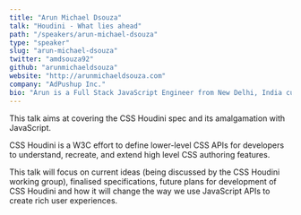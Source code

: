 ```yaml
---
title: "Arun Michael Dsouza"
talk: "Houdini - What lies ahead"
path: "/speakers/arun-michael-dsouza"
type: "speaker"
slug: "arun-michael-dsouza"
twitter: "amdsouza92"
github: "arunmichaeldsouza"
website: "http://arunmichaeldsouza.com"
company: "AdPushup Inc."
bio: "Arun is a Full Stack JavaScript Engineer from New Delhi, India currently working with AdPushup Inc. on various Ad-Tech related technologies and products. He wrote his first large scale ERP application in C++, while he was still in high school, since then he has been an avid technologist, specialising in the web domain. Being an Open Source enthusiast, he has released several utilities and libraries for AngularJS, NodeJS, JavaScript/JQuery, SASS/CSS etc."
---
```


<p>This talk aims at covering the CSS Houdini spec and its amalgamation with JavaScript. </p><p>CSS Houdini is a W3C effort to define lower-level CSS APIs for developers to understand, recreate, and extend high level CSS authoring features. </p><p>This talk will focus on current ideas (being discussed by the CSS Houdini working group), finalised specifications, future plans for development of CSS Houdini and how it will change the way we use JavaScript APIs to create rich user experiences.</p>